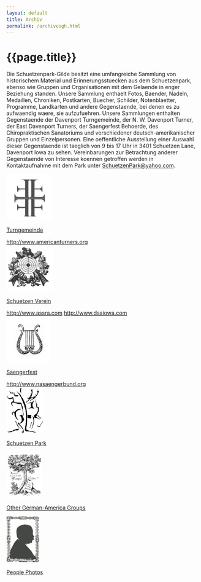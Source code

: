```yaml
---
layout: default
title: Archiv
permalink: /archivesgh.html
---
```


# {{page.title}}

Die Schuetzenpark-Gilde besitzt eine umfangreiche Sammlung von historischem Material und Erinnerungsstuecken aus dem Schuetzenpark, ebenso wie Gruppen und Organisationen mit dem Gelaende in enger Beziehung standen. Unsere Sammlung enthaelt Fotos, Baender, Nadeln, Medaillen, Chroniken, Postkarten, Buecher, Schilder, Notenblaetter, Programme, Landkarten und andere Gegenstaende, bei denen es zu aufwaendig waere, sie aufzufuehren. Unsere Sammlungen enthalten Gegenstaende der Davenport Turngemeinde, der N. W. Davenport Turner, der East Davenport Turners, der Saengerfest Behoerde, des Chiropraktischen Sanatoriums und verschiedener deutsch-amerikanischer Gruppen und Einzelpersonen. Eine oeffentliche Ausstellung einer Auswahl dieser Gegenstaende ist taeglich von 9 bis 17 Uhr in 3401 Schuetzen Lane, Davenport Iowa zu sehen. Vereinbarungen zur Betrachtung anderer Gegenstaende von Interesse koennen getroffen werden in Kontaktaufnahme mit dem Park unter [SchuetzenPark@yahoo.com](mailto:SchuetzenPark@yahoo.com).

<style>

</style>

<div class="row fancy" >
    <div class="col-sm-4">
        <a href="archives1gh.html">
            <img src="/assets/images/4FLogo.gif" style="height: 120px;">
            <p>Turngemeinde</p>
            </a>
        <a href="http://www.americanturners.org">http://www.americanturners.org</a>
    </div>
    <div class="col-sm-4">
        <a href="archives2gh.html">
            <img src="/assets/images/schuetzenlogo.gif" style="height: 120px;">
            <p>Schuetzen Verein</p>
        </a>
        <a href="http://www.assra.com">http://www.assra.com</a>
        <a href="http://www.dsaiowa.com">http://www.dsaiowa.com</a>
    </div>
    <div class="col-sm-4">
        <a href="archives3gh.html">
            <img src="/assets/images/lyre.gif" style="height: 120px;">
            <p>Saengerfest</p>
        </a>
        <a href="http://www.nasaengerbund.org">http://www.nasaengerbund.org</a>
    </div>
</div>

<div class="row fancy" >
    <div class="col-sm-4">
        <a href="archives5gh.html">
            <img src="/assets/images/hirsch-deer.gif" style="height: 120px;">
            <p>Schuetzen Park</p>
        </a>
    </div>
    <div class="col-sm-4">
        <a href="archives4gh.html">
            <img src="/assets/images/doubleOak.jpg" style="height: 120px;">
            <p>Other German-America Groups</p>
        </a>
    </div>
    <div class="col-sm-4">
        <a href="archives6gh.html">
            <img src="/assets/images/archivePerson.gif" style="height: 120px;">
            <p>People Photos</p>
        </a>
    </div>
</div>
